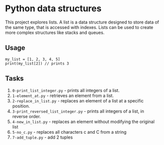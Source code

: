 # Python data structures
This project explores lists. A list is a data structure designed to store data of the same type, that is accessed with indexes. Lists can be used to create more complex structures like stacks and queues.

## Usage
```
my_list = [1, 2, 3, 4, 5]
print(my_list[2]) // prints 3
```

## Tasks
1. `0-print_list_integer.py` - prints all integers of a list.
2. `1-element_at.py` - retrieves an element from a list.
3. `2-replace_in_list.py` - replaces an element of a list at a specific position.
4. `3-print_reversed_list_integer.py` - prints all integers of a list, in reverse order.
5. `4-new_in_list.py` - replaces an element without modifying the original list
6. `5-no_c.py` - replaces all characters c and C from a string
7. `7-add_tuple.py` - add 2 tuples
